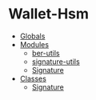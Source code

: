 # Wallet-Hsm

* [Globals](globals.md)
* [Modules](./)
  * [ber-utils](modules/_ber_utils_.md)
  * [signature-utils](modules/_signature_utils_.md)
  * [Signature]()
* [Classes](./)
  * [Signature]()


